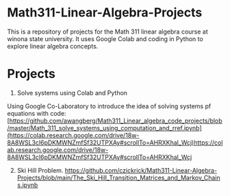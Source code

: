 # Math311-Linear-Algebra-Projects

This is a repository of projects for the Math 311 linear algebra course at winona state university.  It uses Google Colab and coding in Python to explore linear algebra concepts.

# Projects

 1. Solve systems using Colab and Python

Using Google Co-Laboratory to introduce the idea of solving systems pf equations with code:
[https://github.com/awangberg/Math311_Linear_algebra_code_projects/blob/master/Math_311_solve_systems_using_computation_and_rref.ipynb](https://colab.research.google.com/drive/18w-8A8WSL3cl6pDKMWNZmfSf32UTPXAy#scrollTo=AHRXKhal_Wcj)https://colab.research.google.com/drive/18w-8A8WSL3cl6pDKMWNZmfSf32UTPXAy#scrollTo=AHRXKhal_Wcj
    
2. Ski Hill Problem.
https://github.com/czickrick/Math311-Linear-Algebra-Projects/blob/main/The_Ski_Hill_Transition_Matrices_and_Markov_Chains.ipynb
